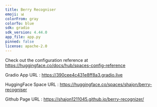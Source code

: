 ```yaml
---
title: Berry Recogniser
emoji: 📊
colorFrom: gray
colorTo: blue
sdk: gradio
sdk_version: 4.44.0
app_file: app.py
pinned: false
license: apache-2.0
---
```


Check out the configuration reference at https://huggingface.co/docs/hub/spaces-config-reference

Gradio App URL : https://390cee4c431e8ff8a3.gradio.live

HuggingFace Space URL : https://huggingface.co/spaces/shajon/berry-recogniser

Github Page URL : https://shajon1211045.github.io/berry-recognizer/